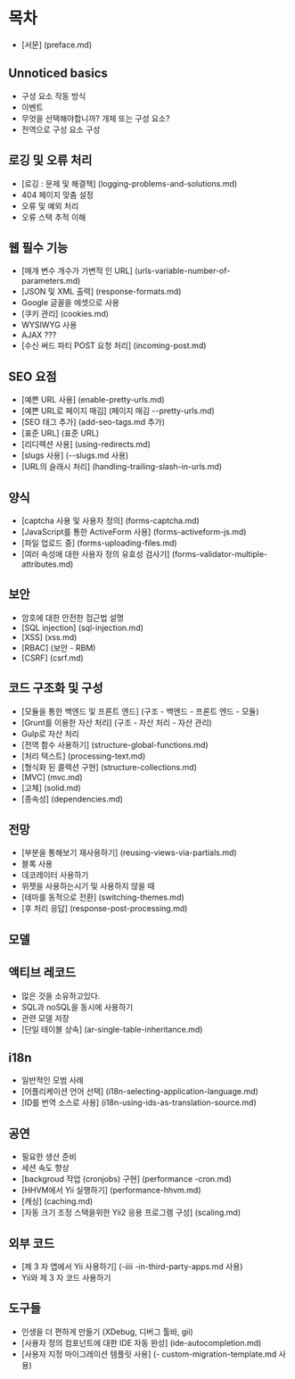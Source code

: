 목차
===============

- [서문] (preface.md)

Unnoticed basics
----------------

- 구성 요소 작동 방식
- 이벤트
- 무엇을 선택해야합니까? 개체 또는 구성 요소?
- 전역으로 구성 요소 구성

로깅 및 오류 처리
--------------------------

- [로깅 : 문제 및 해결책] (logging-problems-and-solutions.md)
- 404 페이지 맞춤 설정
- 오류 및 예외 처리
- 오류 스택 추적 이해

웹 필수 기능
--------------

- [매개 변수 개수가 가변적 인 URL] (urls-variable-number-of- parameters.md)
- [JSON 및 XML 출력] (response-formats.md)
- Google 글꼴을 에셋으로 사용
- [쿠키 관리] (cookies.md)
- WYSIWYG 사용
- AJAX ???
- [수신 써드 파티 POST 요청 처리] (incoming-post.md)

SEO 요점
--------------

- [예쁜 URL 사용] (enable-pretty-urls.md)
- [예쁜 URL로 페이지 매김] (페이지 매김 --pretty-urls.md)
- [SEO 태그 추가] (add-seo-tags.md 추가)
- [표준 URL] (표준 URL)
- [리디렉션 사용] (using-redirects.md)
- [slugs 사용] (--slugs.md 사용)
- [URL의 슬래시 처리] (handling-trailing-slash-in-urls.md)

양식
-----

- [captcha 사용 및 사용자 정의] (forms-captcha.md)
- [JavaScript를 통한 ActiveForm 사용] (forms-activeform-js.md)
- [파일 업로드 중] (forms-uploading-files.md)
- [여러 속성에 대한 사용자 정의 유효성 검사기] (forms-validator-multiple-attributes.md)

보안
--------

- 암호에 대한 안전한 접근법 설명
- [SQL injection] (sql-injection.md)
- [XSS] (xss.md)
- [RBAC] (보안 - RBM)
- [CSRF] (csrf.md)

코드 구조화 및 구성
-------------------------------

- [모듈을 통한 백엔드 및 프론트 엔드] (구조 - 백엔드 - 프론트 엔드 - 모듈)
- [Grunt를 이용한 자산 처리] (구조 - 자산 처리 - 자산 관리)
- Gulp로 자산 처리
- [전역 함수 사용하기] (structure-global-functions.md)
- [처리 텍스트] (processing-text.md)
- [형식화 된 콜렉션 구현] (structure-collections.md)
- [MVC] (mvc.md)
- [고체] (solid.md)
- [종속성] (dependencies.md)

전망
----

- [부분을 통해보기 재사용하기] (reusing-views-via-partials.md)
- 블록 사용
- 데코레이터 사용하기
- 위젯을 사용하는시기 및 사용하지 않을 때
- [테마를 동적으로 전환] (switching-themes.md)
- [후 처리 응답] (response-post-processing.md)

모델
------


액티브 레코드
-------------

- 많은 것을 소유하고있다.
- SQL과 noSQL을 동시에 사용하기
- 관련 모델 저장
- [단일 테이블 상속] (ar-single-table-inheritance.md)


i18n
----

- 일반적인 모범 사례
- [어플리케이션 언어 선택] (i18n-selecting-application-language.md)
- [ID를 번역 소스로 사용] (i18n-using-ids-as-translation-source.md)


공연
-----------

- 필요한 생산 준비
- 세션 속도 향상
- [backgroud 작업 (cronjobs) 구현] (performance -cron.md)
- [HHVM에서 Yii 실행하기] (performance-hhvm.md)
- [캐싱] (caching.md)
- [자동 크기 조정 스택을위한 Yii2 응용 프로그램 구성] (scaling.md)

외부 코드
-------------

- [제 3 자 앱에서 Yii 사용하기] (-iiii -in-third-party-apps.md 사용)
- Yii와 제 3 자 코드 사용하기

도구들
-----

- 인생을 더 편하게 만들기 (XDebug, 디버그 툴바, gii)
- [사용자 정의 컴포넌트에 대한 IDE 자동 완성] (ide-autocompletion.md)
- [사용자 지정 마이그레이션 템플릿 사용] (- custom-migration-template.md 사용)
